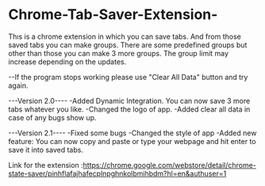 # Chrome-Tab-Saver-Extension-

Thıs is a chrome extension in which you can save tabs. And from those saved tabs you can make groups.
There are some predefined groups but other than those you can make 3 more groups.
The group limit may increase depending on the updates.

--If the program stops working please use "Clear All Data" button and try again.

---Version 2.0----
-Added Dynamic Integration. You can now save 3 more tabs whatever you like.
-Changed the logo of app.
-Added clear all data in case of any bugs show up.

---Version 2.1----
-Fixed some bugs
-Changed the style of app
-Added new feature: You can now copy and paste or type your webpage and hit enter to save it into saved tabs.

Link for the extension :https://chrome.google.com/webstore/detail/chrome-state-saver/pinhflafajhafecplnpghnkolbmihbdm?hl=en&authuser=1
